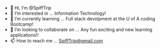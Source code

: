 - 👋 Hi, I’m @SpiffTrip
- 👀 I’m interested in ... Information Technology!
- 🌱 I’m currently learning ... Full stack devolpment at the U of A coding Bootcamp!
- 💞️ I’m looking to collaborate on ... Any fun exciting and new learning applications!!
- 📫 How to reach me ... SpiffTrip@gmail.com

